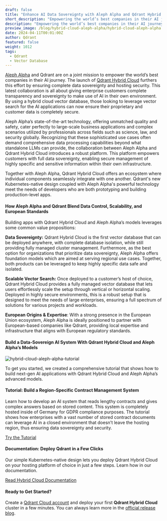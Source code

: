 ```yaml
---
draft: false
title: "Enhance AI Data Sovereignty with Aleph Alpha and Qdrant Hybrid Cloud"
short_description: "Empowering the world’s best companies in their AI journey." 
description: "Empowering the world’s best companies in their AI journey."
preview_image: /blog/hybrid-cloud-aleph-alpha/hybrid-cloud-aleph-alpha.png
date: 2024-04-11T00:01:00Z
author: Qdrant
featured: false
weight: 1012
tags:
  - Qdrant
  - Vector Database
---
```


[Aleph Alpha](https://aleph-alpha.com/) and Qdrant are on a joint mission to empower the world’s best companies in their AI journey. The launch of [Qdrant Hybrid Cloud](/hybrid-cloud/) furthers this effort by ensuring complete data sovereignty and hosting security. This latest collaboration is all about giving enterprise customers complete transparency and sovereignty to make use of AI in their own environment. By using a hybrid cloud vector database, those looking to leverage vector search for the AI applications can now ensure their proprietary and customer data is completely secure.

Aleph Alpha’s state-of-the-art technology, offering unmatched quality and safety, cater perfectly to large-scale business applications and complex scenarios utilized by professionals across fields such as science, law, and security globally. Recognizing that these sophisticated use cases often demand comprehensive data processing capabilities beyond what standalone LLMs can provide, the collaboration between Aleph Alpha and Qdrant Hybrid Cloud introduces a robust platform. This platform empowers customers with full data sovereignty, enabling secure management of highly specific and sensitive information within their own infrastructure.

Together with Aleph Alpha, Qdrant Hybrid Cloud offers an ecosystem where individual components seamlessly integrate with one another. Qdrant's new Kubernetes-native design coupled with Aleph Alpha's powerful technology meet the needs of developers who are both prototyping and building production-level apps.

#### How Aleph Alpha and Qdrant Blend Data Control, Scalability, and European Standards

Building apps with Qdrant Hybrid Cloud and Aleph Alpha’s models leverages some common value propositions:

**Data Sovereignty:** Qdrant Hybrid Cloud is the first vector database that can be deployed anywhere, with complete database isolation, while still providing fully managed cluster management. Furthermore, as the best option for organizations that prioritize data sovereignty, Aleph Alpha offers foundation models which are aimed at serving regional use cases. Together, both products can be leveraged to keep highly specific data safe and isolated.

**Scalable Vector Search:** Once deployed to a customer’s host of choice, Qdrant Hybrid Cloud provides a fully managed vector database that lets users effortlessly scale the setup through vertical or horizontal scaling. Deployed in highly secure environments, this is a robust setup that is designed to meet the needs of large enterprises, ensuring a full spectrum of solutions for various projects and workloads.

**European Origins & Expertise**: With a strong presence in the European Union ecosystem, Aleph Alpha is ideally positioned to partner with European-based companies like Qdrant, providing local expertise and infrastructure that aligns with European regulatory standards.

#### Build a Data-Sovereign AI System With Qdrant Hybrid Cloud and Aleph Alpha’s Models

![hybrid-cloud-aleph-alpha-tutorial](/blog/hybrid-cloud-aleph-alpha/hybrid-cloud-aleph-alpha-tutorial.png)

To get you started, we created a comprehensive tutorial that shows how to build next-gen AI applications with Qdrant Hybrid Cloud and Aleph Alpha’s advanced models.

#### Tutorial: Build a Region-Specific Contract Management System

Learn how to develop an AI system that reads lengthy contracts and gives complex answers based on stored content. This system is completely hosted inside of Germany for GDPR compliance purposes. The tutorial shows how enterprises with a vast number of stored contract documents can leverage AI in a closed environment that doesn’t leave the hosting region, thus ensuring data sovereignty and security.

[Try the Tutorial](/documentation/examples/rag-contract-management-stackit-aleph-alpha/)

#### Documentation: Deploy Qdrant in a Few Clicks

Our simple Kubernetes-native design lets you deploy Qdrant Hybrid Cloud on your hosting platform of choice in just a few steps. Learn how in our documentation.

[Read Hybrid Cloud Documentation](/documentation/hybrid-cloud/)

#### Ready to Get Started?

Create a [Qdrant Cloud account](https://cloud.qdrant.io/signup) and deploy your first **Qdrant Hybrid Cloud** cluster in a few minutes. You can always learn more in the [official release blog](/blog/hybrid-cloud/). 